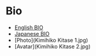 # Bio

- [English BIO](bio_en.txt)
- [Japanese BIO](bio_jp.txt)
- [Photo](Kimihiko Kitase 1.jpg)
- [Avatar](Kimihiko Kitase 2.jpg)

